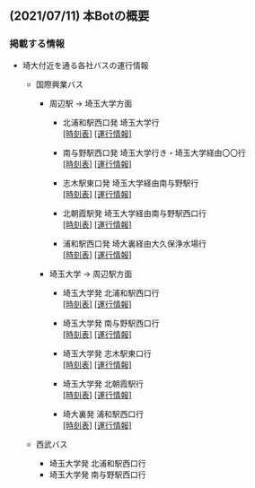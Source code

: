 ## (2021/07/11) 本Botの概要

### 掲載する情報
* 埼大付近を通る各社バスの運行情報
  * 国際興業バス
    * 周辺駅 → 埼玉大学方面
      * 北浦和駅西口発 埼玉大学行<br />
        [[時刻表]](https://transfer.navitime.biz/5931bus/pc/diagram/BusDiagram?orvCode=00021176&course=0001000034&stopNo=1&poleId=5)
        [[運行情報]](http://www.kokusaibus.com/blsys/loca?VID=ldt&EID=nt&DSMK=2541&DK=2fd_2c8_kriar2-2fd_2c8_kriatr)

      * 南与野駅西口発 埼玉大学行き・埼玉大学経由〇〇行<br />
        [[時刻表]](https://transfer.navitime.biz/5931bus/pc/diagram/BusDiagram?orvCode=00021362&course=0001000533&stopNo=1&poleId=1)
        [[運行情報]](http://www.kokusaibus.com/blsys/loca?VID=ldt&EID=nt&DSMK=3333&DK=385_6gj_krib2v-385_6gj_kriau4-385_6gj_kriath-385_6gj_krib34-385_6gj_krib07)

      * 志木駅東口発 埼玉大学経由南与野駅行<br />
        [[時刻表]](https://transfer.navitime.biz/5931bus/pc/diagram/BusDiagram?orvCode=00021278&course=0001000422&stopNo=1&poleId=4)
        [[運行情報]](http://www.kokusaibus.com/blsys/loca?VID=ldt&EID=nt&DSMK=1340&DK=19s_2ho_kriau3-19s_2ho_no-19s_2ho_kriapt)

      * 北朝霞駅発 埼玉大学経由南与野駅西口行<br />
        [[時刻表]](https://transfer.navitime.biz/5931bus/pc/diagram/BusDiagram?orvCode=00021352&course=0001000249&stopNo=1&poleId=2)
        [[運行情報]](http://www.kokusaibus.com/blsys/loca?VID=ldt&EID=nt&DSMK=1422&DK=1ce_6uc_krib06)

      * 浦和駅西口発 埼大裏経由大久保浄水場行<br />
        [[時刻表]](https://transfer.navitime.biz/5931bus/pc/diagram/BusDiagram?orvCode=00021083&course=0001000669&stopNo=1)
        [[運行情報]](http://www.kokusaibus.com/blsys/loca?VID=ldt&EID=nt&DSMK=260&DK=84_254_kriavi-84_254_kriaon-84_254_krib0t-84_254_1cp-84_254_1is-84_254_kriaod)

    * 埼玉大学 → 周辺駅方面
      * 埼玉大学発 北浦和駅西口行<br />
        [[時刻表]](https://transfer.navitime.biz/5931bus/pc/diagram/BusDiagram?orvCode=00021229&course=0001000470&stopNo=1&poleId=3)
        [[運行情報]](http://www.kokusaibus.com/blsys/loca?VID=ldt&EID=nt&DSMK=15&DK=f_2gi_krib2u-f_2gi_kriau3-f_2gi_kriati-f_2gi_krib26-f_2gi_kriaub-f_2gi_1d0-f_2gi_krib06)

      * 埼玉大学発 南与野駅西口行<br />
        [[時刻表]](https://transfer.navitime.biz/5931bus/pc/diagram/BusDiagram?orvCode=00021229&course=0001000249&stopNo=15&poleId=3)
        [[運行情報]](http://www.kokusaibus.com/blsys/loca?VID=ldt&EID=nt&DSMK=15&DK=f_2gi_krib2u-f_2gi_kriau3-f_2gi_kriati-f_2gi_krib26-f_2gi_kriaub-f_2gi_1d0-f_2gi_krib06)

      * 埼玉大学発 志木駅東口行<br />
        [[時刻表]](https://transfer.navitime.biz/5931bus/pc/diagram/BusDiagram?orvCode=00021229&course=0001000683&stopNo=6&poleId=4)
        [[運行情報]](http://www.kokusaibus.com/blsys/loca?VID=ldt&EID=nt&DSMK=15&DK=f_529_krib2v-f_529_kriau4-f_529_krib34-f_529_krib07)
        
      * 埼玉大学発 北朝霞駅行<br />
        [[時刻表]](https://transfer.navitime.biz/5931bus/pc/diagram/BusDiagram?orvCode=00021229&course=0001000533&stopNo=6&poleId=4)
        [[運行情報]](http://www.kokusaibus.com/blsys/loca?VID=ldt&EID=nt&DSMK=15&DK=f_529_krib2v-f_529_kriau4-f_529_krib34-f_529_krib07)

      * 埼大裏発 浦和駅西口行<br />
        [[時刻表]](https://transfer.navitime.biz/5931bus/pc/diagram/BusDiagram?orvCode=00021185&course=0001000476&stopNo=9&poleId=2)
        [[運行情報]](http://www.kokusaibus.com/blsys/loca?VID=ldt&EID=nt&DSMK=2514&DK=2ei_2cs_1cq-2ei_2cs_kriaoe)

  * 西武バス
    * 埼玉大学発 北浦和駅西口行
    * 埼玉大学発 南与野駅西口行